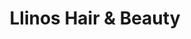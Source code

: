 ---
title: "Llinos Hair & Beauty"
url: /cardigan-aberteifi/llinos-hair-and-beauty/
shop: hairdresser
---